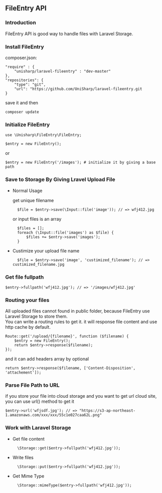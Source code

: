 ## FileEntry API

### Introduction

FileEntry API is good way to handle files with Laravel Storage.

### Install FileEntry

composer.json:

    "require" : {
        "unisharp/laravel-fileentry" : "dev-master"
    }, 
    "repositories": {
        "type": "git",
        "url": "https://github.com/UniSharp/laravel-fileentry.git
    }

save it and then 

    composer update    

### Initialize FileEntry

    use \Unisharp\FileEntry\FileEntry;
    
    $entry = new FileEntry();
    
or
    
    $entry = new FileEntry('/images'); # initialize it by giving a base path
    

### Save to Storage By Giving Lravel Upload File

* Normal Usage

    get unique filename

        $file = $entry->save(\Input::file('image')); // => wfj412.jpg
    
    or input files is an array
    
        $files = [];
        foreach (\Input::file('images') as $file) {
            $files += $entry->save('images');
        }
    
* Custimize your upload file name

        $file = $entry->save('image', 'custimized_filename'); // => custimized_filename.jpg
          

### Get file fullpath

    $entry->fullpath('wfj412.jpg'); // => '/images/wfj412.jpg'
    
### Routing your files

All uploaded files cannot found in public folder, because FileEntry use Laravel Storage to store them.  
You can write a routing rules to get it. it will response file content and use http cache by default.

    Route::get('/upload/{filename}', function ($filename) {
        $entry = new FileEntry();
        return $entry->response($filename);
    });
    
and it can add headers array by optional

    return $entry->response($filename, ['Content-Disposition', 'attachement']);
    
### Parse File Path to URL
if you store your file into cloud storage and you want to get url cloud site,
you can use url() method to get it

    $entry->url('wfjsdf.jpg'); // => "https://s3-ap-northeast-1.amazonaws.com/xxx/xxx/55c1e027caa62L.png"
    
### Work with Laravel Storage

* Get file content

        \Storage::get($entry->fullpath('wfj412.jpg'));
        
* Write files

        \Storage::put($entry->fullpath('wfj412.jpg'));
        
* Get Mime Type

        \Storage::mimeType($entry->fullpath('wfj412.jpg'));
    